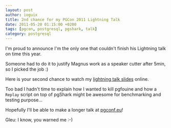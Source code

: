 ```yaml
---
layout: post
author: ioguix
title: 2nd chance for my PGCon 2011 Lightning Talk
date: 2011-05-20 01:15:00 +0200
tags: [pgcon, postgresql, pgshark, talk]
category: postgresql
---
```

I'm proud to announce I'm the only one that couldn't finish his Lightning talk
on time this year.

Someone had to do it to justify Magnus work as a speaker cutter after 5min, so
I picked the job :)

Here is your second chance to watch my
[lightning talk slides](http://www.dalibo.org/lightning_sur_pgshark) online. 

Too bad I hadn't time to explain how I wanted to kill pgfouine and how a
`Replay` script on top of pgShark might be awesome for benchmarking and testing
purpose...

Hopefully I'll be able to make a longer talk at [pgconf.eu](http://2011.pgconf.eu/)!

Gleu: I know, you warned me :-)
